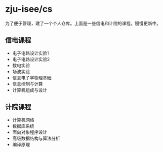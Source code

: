 # zju-isee/cs
为了便于管理，建了一个个人仓库。上面是一些信电和计院的课程。慢慢更新中。

## 信电课程
- 电子电路设计实验1
- 电子电路设计实验2
- 数电实验
- 场波实验
- 信息电子学物理基础
- 信息控制与计算
- 计算机组成与设计


## 计院课程
- 计算机网络
- 数据库系统
- 面向对象程序设计
- 高级数据结构与算法分析
- 编译原理
